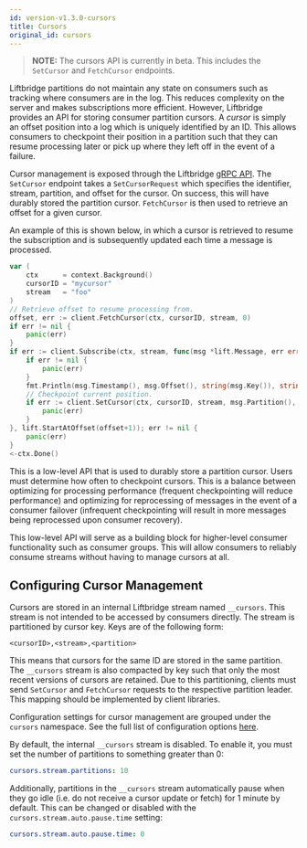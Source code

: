 ```yaml
---
id: version-v1.3.0-cursors
title: Cursors
original_id: cursors
---
```


> **NOTE:** The cursors API is currently in beta. This includes the `SetCursor`
> and `FetchCursor` endpoints.

Liftbridge partitions do not maintain any state on consumers such as tracking
where consumers are in the log. This reduces complexity on the server and makes
subscriptions more efficient. However, Liftbridge provides an API for storing
consumer partition cursors. A _cursor_ is simply an offset position into a log
which is uniquely identified by an ID. This allows consumers to checkpoint
their position in a partition such that they can resume processing later or
pick up where they left off in the event of a failure.

Cursor management is exposed through the Liftbridge [gRPC
API](https://github.com/liftbridge-io/liftbridge-api/blob/master/api.proto).
The `SetCursor` endpoint takes a `SetCursorRequest` which specifies the
identifier, stream, partition, and offset for the cursor. On success, this will
have durably stored the partition cursor. `FetchCursor` is then used to
retrieve an offset for a given cursor.

An example of this is shown below, in which a cursor is retrieved to resume the
subscription and is subsequently updated each time a message is processed.

```go
var (
	ctx      = context.Background()
	cursorID = "mycursor"
    stream   = "foo"
)
// Retrieve offset to resume processing from.
offset, err := client.FetchCursor(ctx, cursorID, stream, 0)
if err != nil {
	panic(err)
}
if err := client.Subscribe(ctx, stream, func(msg *lift.Message, err error) {
	if err != nil {
		panic(err)
	}
	fmt.Println(msg.Timestamp(), msg.Offset(), string(msg.Key()), string(msg.Value()))
    // Checkpoint current position.
	if err := client.SetCursor(ctx, cursorID, stream, msg.Partition(), msg.Offset()); err != nil {
		panic(err)
	}
}, lift.StartAtOffset(offset+1)); err != nil {
	panic(err)
}
<-ctx.Done()
```

This is a low-level API that is used to durably store a partition cursor. Users
must determine how often to checkpoint cursors. This is a balance between
optimizing for processing performance (frequent checkpointing will reduce
performance) and optimizing for reprocessing of messages in the event of a
consumer failover (infrequent checkpointing will result in more messages being
reprocessed upon consumer recovery).

This low-level API will serve as a building block for higher-level consumer
functionality such as consumer groups. This will allow consumers to reliably
consume streams without having to manage cursors at all.

## Configuring Cursor Management

Cursors are stored in an internal Liftbridge stream named `__cursors`. This
stream is not intended to be accessed by consumers directly. The stream is
partitioned by cursor key. Keys are of the following form:

```plaintext
<cursorID>,<stream>,<partition>
```

This means that cursors for the same ID are stored in the same partition. The
`__cursors` stream is also compacted by key such that only the most recent
versions of cursors are retained. Due to this partitioning, clients must send
`SetCursor` and `FetchCursor` requests to the respective partition leader. This
mapping should be implemented by client libraries.

Configuration settings for cursor management are grouped under the `cursors`
namespace. See the full list of configuration options
[here](./configuration.md#cursors-configuration-settings).

By default, the internal `__cursors` stream is disabled. To enable it, you must
set the number of partitions to something greater than 0:

```yaml
cursors.stream.partitions: 10
```

Additionally, partitions in the `__cursors` stream automatically pause when
they go idle (i.e. do not receive a cursor update or fetch) for 1 minute by
default. This can be changed or disabled with the
`cursors.stream.auto.pause.time` setting:

```yaml
cursors.stream.auto.pause.time: 0
```
